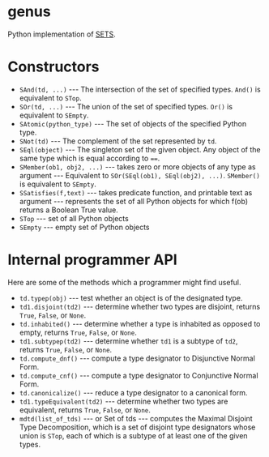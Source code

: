 <!--
 Copyright (c) 2021 EPITA Research and Development Laboratory

 Permission is hereby granted, free of charge, to any person obtaining
 a copy of this software and associated documentation
 files (the "Software"), to deal in the Software without restriction,
 including without limitation the rights to use, copy, modify, merge,
 publish, distribute, sublicense, and/or sell copies of the Software,
 and to permit persons to whom the Software is furnished to do so,
 subject to the following conditions:

 The above copyright notice and this permission notice shall be
 included in all copies or substantial portions of the Software.

 THE SOFTWARE IS PROVIDED "AS IS", WITHOUT WARRANTY OF ANY KIND,
 EXPRESS OR IMPLIED, INCLUDING BUT NOT LIMITED TO THE WARRANTIES OF
 MERCHANTABILITY, FITNESS FOR A PARTICULAR PURPOSE AND
 NONINFRINGEMENT. IN NO EVENT SHALL THE AUTHORS OR COPYRIGHT HOLDERS BE
 LIABLE FOR ANY CLAIM, DAMAGES OR OTHER LIABILITY, WHETHER IN AN ACTION
 OF CONTRACT, TORT OR OTHERWISE, ARISING FROM, OUT OF OR IN CONNECTION
 WITH THE SOFTWARE OR THE USE OR OTHER DEALINGS IN THE SOFTWARE.
-->

# genus

Python implementation of [SETS](https://www.lrde.epita.fr/dload/papers/newton.21.els.pdf).

# Constructors

* `SAnd(td, ...)` --- The intersection of the set of specified types. `And()` is equivalent to `STop`.
* `SOr(td, ...)` --- The union of the set of specified types.  `Or()` is equivalent to `SEmpty`.
* `SAtomic(python_type)` --- The set of objects of the specified Python type.
* `SNot(td)` --- The complement of the set represented by `td`.
* `SEql(object)` --- The singleton set of the given object.  Any object of the same type which is equal according to `==`.
* `SMember(ob1, obj2, ...)` --- takes zero or more objects of any type as argument --- Equivalent to `SOr(SEql(ob1), SEql(obj2), ...)`.   `SMember()` is equivalent to `SEmpty`.
* `SSatisfies(f,text)` --- takes predicate function, and printable text as argument --- represents the set of all Python objects for which f(ob) returns a Boolean True value.
* `STop` --- set of all Python objects
* `SEmpty` --- empty set of Python objects

# Internal programmer API

Here are some of the methods which a programmer might find useful.


* `td.typep(obj)` --- test whether an object is of the designated type.
* `td1.disjoint(td2)` --- determine whether two types are disjoint, returns `True`, `False`, or `None`.
* `td.inhabited()` --- determine whether a type is inhabited as opposed to empty,  returns `True`, `False`, or `None`.
* `td1.subtypep(td2)` --- determine whether `td1` is a subtype of `td2`, returns `True`, `False`, or `None`.
* `td.compute_dnf()` --- compute a type designator to Disjunctive Normal Form.
* `td.compute_cnf()` --- compute a type designator to Conjunctive Normal Form.
* `td.canonicalize()` --- reduce a type designator to a canonical form.
* `td1.typeEquivalent(td2)` --- determine whether two types are equivalent,  returns `True`, `False`, or `None`.
* `mdtd(list_of_tds)` --- or Set of tds --- computes the Maximal
  Disjoint Type Decomposition, which is a set of disjoint type
  designators whose union is `STop`, each of which is a subtype of at
  least one of the given types.

